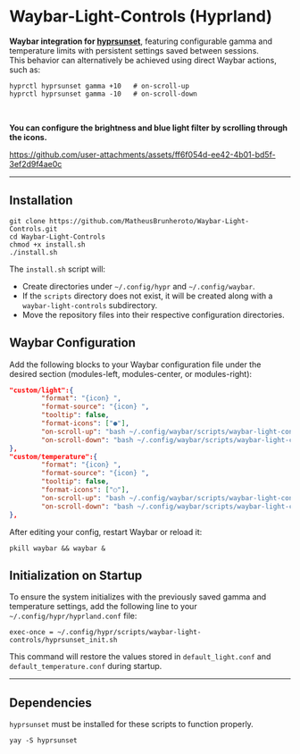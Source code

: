 # Waybar-Light-Controls (Hyprland)

**Waybar integration for [hyprsunset](https://github.com/hyprwm/hyprsunset)**, featuring configurable gamma and temperature limits with persistent settings saved between sessions.  
This behavior can alternatively be achieved using direct Waybar actions, such as:  
```shell
hyprctl hyprsunset gamma +10   # on-scroll-up  
hyprctl hyprsunset gamma -10   # on-scroll-down
```
<br>

**You can configure the brightness and blue light filter by scrolling through the icons.**

https://github.com/user-attachments/assets/ff6f054d-ee42-4b01-bd5f-3ef2d9f4ae0c

<hr>

## Installation
```shell
git clone https://github.com/MatheusBrunheroto/Waybar-Light-Controls.git
cd Waybar-Light-Controls
chmod +x install.sh
./install.sh
```
The `install.sh` script will:

- Create directories under `~/.config/hypr` and `~/.config/waybar`.
- If the `scripts` directory does not exist, it will be created along with a `waybar-light-controls` subdirectory.
- Move the repository files into their respective configuration directories.
## Waybar Configuration
Add the following blocks to your Waybar configuration file under the desired section (modules-left, modules-center, or modules-right):

```json
"custom/light":{
        "format": "{icon} ",
        "format-source": "{icon} ",
        "tooltip": false,
        "format-icons": ["●"],
        "on-scroll-up": "bash ~/.config/waybar/scripts/waybar-light-controls/light_control.sh up",
        "on-scroll-down": "bash ~/.config/waybar/scripts/waybar-light-controls/light_control.sh down",
},
"custom/temperature":{
        "format": "{icon} ",
        "format-source": "{icon} ",
        "tooltip": false,
        "format-icons": ["○"],
        "on-scroll-up": "bash ~/.config/waybar/scripts/waybar-light-controls/temperature_control.sh up",
        "on-scroll-down": "bash ~/.config/waybar/scripts/waybar-light-controls/temperature_control.sh down",
},
```
After editing your config, restart Waybar or reload it:
```shell
pkill waybar && waybar &
```

## Initialization on Startup
To ensure the system initializes with the previously saved gamma and temperature settings, add the following line to your `~/.config/hypr/hyprland.conf` file:
```shell
exec-once = ~/.config/hypr/scripts/waybar-light-controls/hyprsunset_init.sh
```
This command will restore the values stored in `default_light.conf` and `default_temperature.conf` during startup.

<hr>

## Dependencies

`hyprsunset` must be installed for these scripts to function properly.
```shell
yay -S hyprsunset
```
